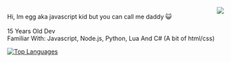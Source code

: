<img align="right" src="https://github-readme-stats.vercel.app/api?username=Kingollie2552&show_icons=true&icon_color=805AD5&text_color=718096&bg_color=ffffff&hide_title=true" />

<p align="center">
<samp>

 Hi, Im egg aka javascript kid but you can call me daddy 😺 <br> <br>
 15 Years Old Dev <br> Familiar With: Javascript, Node.js, Python, Lua And C# (A bit of html/css)

</samp>
</p>

[![Top Languages](https://github-readme-stats.vercel.app/api/top-langs/?username=anuraghazra&layout=compact)](https://github.com/anuraghazra/github-readme-stats)



